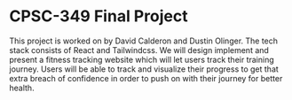 # CPSC-349 Final Project
This project is worked on by David Calderon and Dustin Olinger. The tech stack consists of React and Tailwindcss. We will design implement and present a fitness tracking website which will let users track their training journey. Users will be able to track and visualize their progress to get that extra breach of confidence in order to push on with their journey for better health.